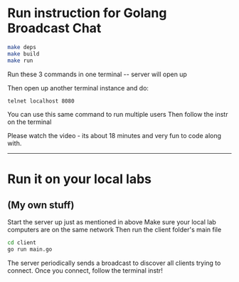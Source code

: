 # Run instruction for Golang Broadcast Chat

```bash
make deps
make build
make run
```
Run these 3 commands in one terminal -- server will open up

Then open up another terminal instance and do:

```bash
telnet localhost 8080
```
You can use this same command to run multiple users
Then follow the instr on the terminal

Please watch the video - its about 18 minutes and very fun to code along with.

----------------------------------------------------

# Run it on your local labs
## (My own stuff)
Start the server up just as mentioned in above
Make sure your local lab computers are on the same network
Then run the client folder's main file

```bash
cd client
go run main.go
```

The server periodically sends a broadcast to discover all clients trying to connect.
Once you connect, follow the terminal instr!
